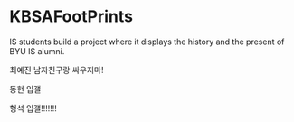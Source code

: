 # KBSAFootPrints
IS students build a project where it displays the history and the present of BYU IS alumni.

최예진 남자친구랑 싸우지마!

동현 입갤

형석 입갤!!!!!!!